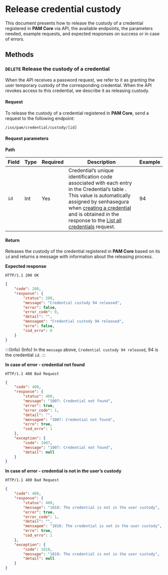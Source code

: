 # Release credential custody

This document presents how to release the custody of a credential registered in **PAM Core** via API, the available endpoints, the parameters needed, example requests, and expected responses on success or in case of errors.


## Methods

### `DELETE` Release the custody of a credential
When the API receives a password request, we refer to it as granting the user temporary custody of the corresponding credential. When the API revokes access to this credential, we describe it as releasing custody.


#### Request

To release the custody of a credential registered in **PAM Core**, send a request to the following endpoint:


`/iso/pam/credential/custody/[id]`

#### Request parameters
**Path**

| Field | Type   | Required | Description                           | Example |
| ----- | ------ | -------- | ------------------------------------- | ------- |
| `id`    | Int | Yes      | Credential’s unique identification code associated with each entry in the Credential’s table . This value is automatically assigned by senhasegura when [creating a credential](/v3-32/docs/a2a-pam-core-create-or-update-a-credential) and is obtained in the response to the [List all credentials](/v3-32/docs/a2a-pam-core-list-credentials) request. | 94     |

#### Return

Releases the custody of the credential registered in **PAM Core** based on its `id` and returns a message with information about the releasing process.

**Expected response**


```
HTTP/1.1 200 OK
```

```json
{
    "code": 200,
    "response": {
        "status": 200,
        "message": "Credential custody 94 released",
        "error": false,
        "error_code": 0,
        "detail": "",
        "mensagem": "Credential custody 94 released",
        "erro": false,
        "cod_erro": 0
    }
}

```
:::(Info) (Info)
In the `message` above, `Credential custody 94 released`, 94 is the credential `id`.
:::

**In case of error - credential not found**


```
HTTP/1.1 400 Bad Request
```

```json
{
    "code": 400,
    "response": {
        "status": 400,
        "message": "1007: Credential not found",
        "error": true,
        "error_code": 1,
        "detail": "",
        "mensagem": "1007: Credential not found",
        "erro": true,
        "cod_erro": 1
    },
    "exception": {
        "code": 1007,
        "message": "1007: Credential not found",
        "detail": null
    }
}
```

**In case of error - credential is not in the user’s custody**

```
HTTP/1.1 400 Bad Request
```

```json
{
    "code": 400,
    "response": {
        "status": 400,
        "message": "1018: The credential is not in the user custody",
        "error": true,
        "error_code": 1,
        "detail": "",
        "mensagem": "1018: The credential is not in the user custody",
        "erro": true,
        "cod_erro": 1
    },
    "exception": {
        "code": 1018,
        "message": "1018: The credential is not in the user custody",
        "detail": null
    }
}
```